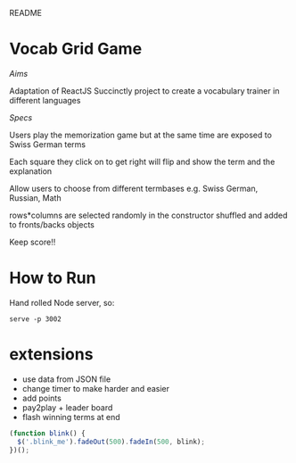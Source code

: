 README

# Vocab Grid Game

_Aims_

Adaptation of ReactJS Succinctly project to create a vocabulary trainer in different languages


_Specs_

Users play the memorization game but at the same time are exposed to Swiss German terms

Each square they click on to get right will flip and show the term and the explanation

Allow users to choose from different termbases
e.g. Swiss German, Russian, Math

rows*columns are selected randomly in the constructor shuffled and
added to fronts/backs objects


Keep score!!


# How to Run
Hand rolled Node server, so:

```serve -p 3002```


# extensions

* use data from JSON file 
* change timer to make harder and easier
*  add points
*  pay2play + leader board
* flash winning terms at end


```js
(function blink() { 
  $('.blink_me').fadeOut(500).fadeIn(500, blink); 
})();
```
